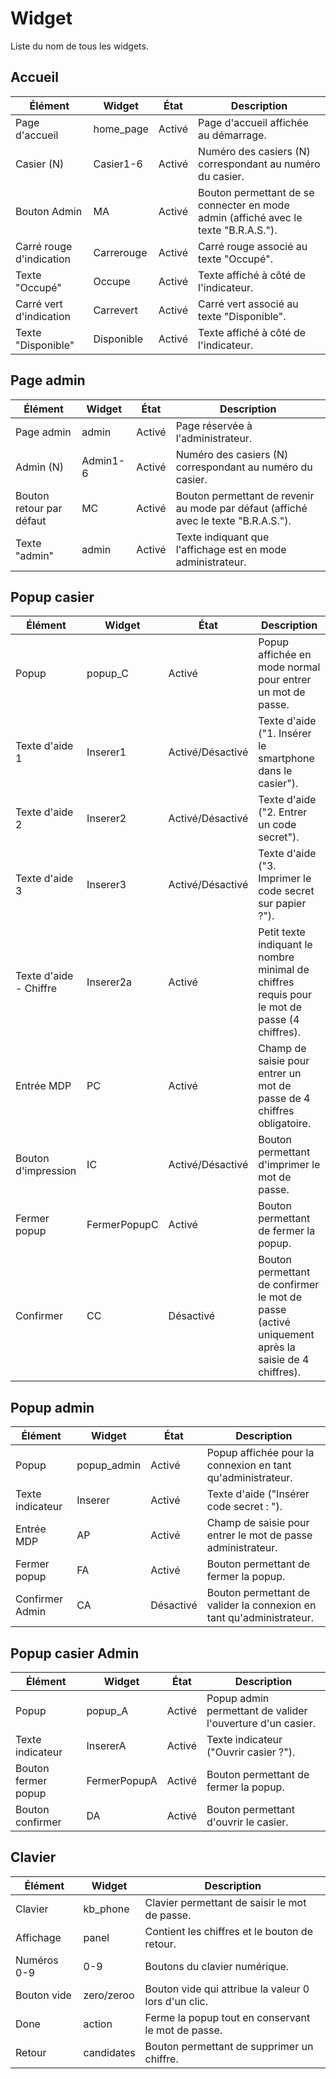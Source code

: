# Widget
Liste du nom de tous les widgets.

## Accueil
| Élément | Widget | État | Description |
|---------|--------|------|-------------|
| Page d'accueil | home_page | Activé | Page d'accueil affichée au démarrage. |
| Casier (N) | Casier1-6 | Activé | Numéro des casiers (N) correspondant au numéro du casier. |
| Bouton Admin | MA | Activé | Bouton permettant de se connecter en mode admin (affiché avec le texte "B.R.A.S."). |
| Carré rouge d'indication | Carrerouge | Activé | Carré rouge associé au texte "Occupé". |
| Texte "Occupé" | Occupe | Activé | Texte affiché à côté de l'indicateur. |
| Carré vert d'indication | Carrevert | Activé | Carré vert associé au texte "Disponible". |
| Texte "Disponible" | Disponible | Activé | Texte affiché à côté de l'indicateur. |

## Page admin
| Élément | Widget | État | Description |
|---------|--------|------|-------------|
| Page admin | admin | Activé | Page réservée à l'administrateur. |
| Admin (N) | Admin1-6 | Activé | Numéro des casiers (N) correspondant au numéro du casier. |
| Bouton retour par défaut | MC | Activé | Bouton permettant de revenir au mode par défaut (affiché avec le texte "B.R.A.S."). |
| Texte "admin" | admin | Activé | Texte indiquant que l'affichage est en mode administrateur. |

## Popup casier
| Élément | Widget | État | Description |
|---------|--------|------|-------------|
| Popup | popup_C | Activé | Popup affichée en mode normal pour entrer un mot de passe. |
| Texte d'aide 1 | Inserer1 | Activé/Désactivé | Texte d'aide ("1. Insérer le smartphone dans le casier"). |
| Texte d'aide 2 | Inserer2 | Activé/Désactivé | Texte d'aide ("2. Entrer un code secret"). |
| Texte d'aide 3 | Inserer3 | Activé/Désactivé | Texte d'aide ("3. Imprimer le code secret sur papier ?"). |
| Texte d'aide - Chiffre | Inserer2a | Activé | Petit texte indiquant le nombre minimal de chiffres requis pour le mot de passe (4 chiffres). |
| Entrée MDP | PC | Activé | Champ de saisie pour entrer un mot de passe de 4 chiffres obligatoire. |
| Bouton d'impression | IC | Activé/Désactivé | Bouton permettant d'imprimer le mot de passe. |
| Fermer popup | FermerPopupC | Activé | Bouton permettant de fermer la popup. |
| Confirmer | CC | Désactivé | Bouton permettant de confirmer le mot de passe (activé uniquement après la saisie de 4 chiffres). |

## Popup admin
| Élément | Widget | État | Description |
|---------|--------|------|-------------|
| Popup | popup_admin | Activé | Popup affichée pour la connexion en tant qu'administrateur. |
| Texte indicateur | Inserer | Activé | Texte d'aide ("Insérer code secret : "). |
| Entrée MDP | AP | Activé | Champ de saisie pour entrer le mot de passe administrateur. |
| Fermer popup | FA | Activé | Bouton permettant de fermer la popup. |
| Confirmer Admin | CA | Désactivé | Bouton permettant de valider la connexion en tant qu'administrateur. |

## Popup casier Admin
| Élément | Widget | État | Description |
|---------|--------|------|-------------|
| Popup | popup_A | Activé | Popup admin permettant de valider l'ouverture d'un casier. |
| Texte indicateur | InsererA | Activé | Texte indicateur ("Ouvrir casier ?"). |
| Bouton fermer popup | FermerPopupA | Activé | Bouton permettant de fermer la popup. |
| Bouton confirmer | DA | Activé | Bouton permettant d'ouvrir le casier. |

## Clavier
| Élément | Widget | Description |
|---------|--------|-------------|
| Clavier | kb_phone | Clavier permettant de saisir le mot de passe. |
| Affichage | panel | Contient les chiffres et le bouton de retour. |
| Numéros 0-9 | 0-9 | Boutons du clavier numérique. |
| Bouton vide | zero/zeroo | Bouton vide qui attribue la valeur 0 lors d'un clic. |
| Done | action | Ferme la popup tout en conservant le mot de passe. |
| Retour | candidates | Bouton permettant de supprimer un chiffre. |
